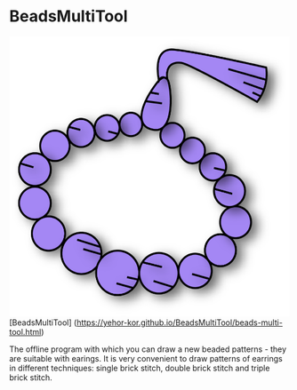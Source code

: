 # BeadsMultiTool

![alt text](./img/icon.png "Icon BeadsMultiTool")
[BeadsMultiTool] (https://yehor-kor.github.io/BeadsMultiTool/beads-multi-tool.html)

The offline program with which you can draw a new beaded patterns - they are suitable with earings. It is very convenient to draw patterns of earrings in different techniques: single brick stitch, double brick stitch and triple brick stitch.

